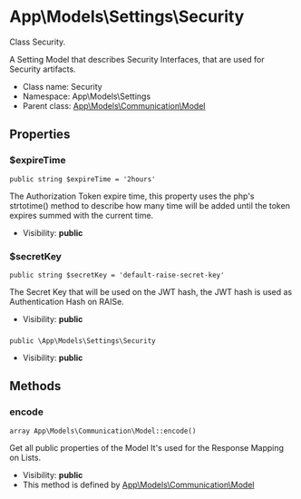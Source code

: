 App\Models\Settings\Security
===============

Class Security.

A Setting Model that describes Security Interfaces,
that are used for Security artifacts.


* Class name: Security
* Namespace: App\Models\Settings
* Parent class: [App\Models\Communication\Model](App-Models-Communication-Model.md)





Properties
----------


### $expireTime

    public string $expireTime = '2hours'

The Authorization Token expire time,
this property uses the php's strtotime()
method to describe how many time will be added
until the token expires summed with the current time.



* Visibility: **public**


### $secretKey

    public string $secretKey = 'default-raise-secret-key'

The Secret Key that will be used on the JWT hash,
the JWT hash is used as Authentication Hash on RAISe.



* Visibility: **public**


### 

    public \App\Models\Settings\Security 





* Visibility: **public**


Methods
-------


### encode

    array App\Models\Communication\Model::encode()

Get all public properties of the Model
It's used for the Response Mapping on Lists.



* Visibility: **public**
* This method is defined by [App\Models\Communication\Model](App-Models-Communication-Model.md)



